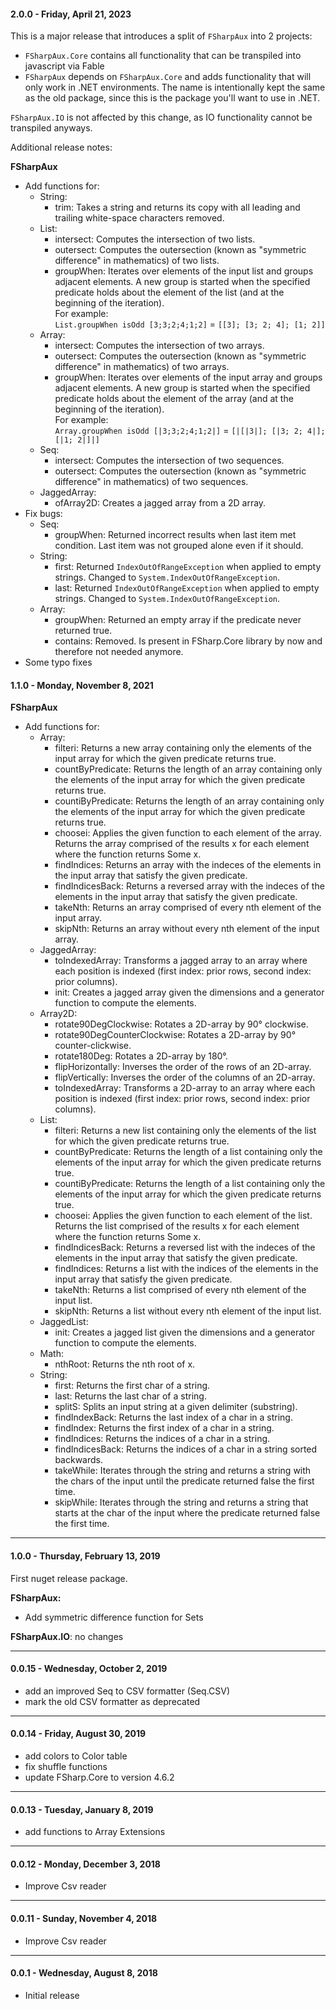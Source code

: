 #### 2.0.0 - Friday, April 21, 2023

This is a major release that introduces a split of `FSharpAux` into 2 projects:
- `FSharpAux.Core` contains all functionality that can be transpiled into javascript via Fable
- `FSharpAux` depends on `FSharpAux.Core` and adds functionality that will only work in .NET environments.
  The name is intentionally kept the same as the old package, since this is the package you'll want to use in .NET.

`FSharpAux.IO` is not affected by this change, as IO functionality cannot be transpiled anyways.

Additional release notes:

**FSharpAux**
* Add functions for:
    * String:
    	* trim: Takes a string and returns its copy with all leading and trailing white-space characters removed.
	* List:
    	* intersect: Computes the intersection of two lists.
		* outersect: Computes the outersection (known as "symmetric difference" in mathematics) of two lists.
		* groupWhen: Iterates over elements of the input list and groups adjacent elements. A new group is started when the specified predicate holds about the element of the list (and at the beginning of the iteration).  
For example:  
    `List.groupWhen isOdd [3;3;2;4;1;2]` = `[[3]; [3; 2; 4]; [1; 2]]`
	* Array:
    	* intersect: Computes the intersection of two arrays.
		* outersect: Computes the outersection (known as "symmetric difference" in mathematics) of two arrays.
		* groupWhen: Iterates over elements of the input array and groups adjacent elements. A new group is started when the specified predicate holds about the element of the array (and at the beginning of the iteration).  
For example:  
    `Array.groupWhen isOdd [|3;3;2;4;1;2|]` = `[|[|3|]; [|3; 2; 4|]; [|1; 2|]|]`
	* Seq:
    	* intersect: Computes the intersection of two sequences.
		* outersect: Computes the outersection (known as "symmetric difference" in mathematics) of two sequences.
	* JaggedArray:
    	* ofArray2D: Creates a jagged array from a 2D array.
* Fix bugs:
    * Seq:
    	* groupWhen: Returned incorrect results when last item met condition. Last item was not grouped alone even if it should.
	* String:
    	* first: Returned `IndexOutOfRangeException` when applied to empty strings. Changed to `System.IndexOutOfRangeException`.
    	* last: Returned `IndexOutOfRangeException` when applied to empty strings. Changed to `System.IndexOutOfRangeException`.
	* Array:
    	* groupWhen: Returned an empty array if the predicate never returned true.
    	* contains: Removed. Is present in FSharp.Core library by now and therefore not needed anymore.
* Some typo fixes


#### 1.1.0 - Monday, November 8, 2021

**FSharpAux**
* Add functions for:
  * Array:
    * filteri: Returns a new array containing only the elements of the input array for which the given predicate returns true.
    * countByPredicate: Returns the length of an array containing only the elements of the input array for which the given predicate returns true.
    * countiByPredicate: Returns the length of an array containing only the elements of the input array for which the given predicate returns true.
    * choosei: Applies the given function to each element of the array. Returns the array comprised of the results x for each element where the function returns Some x.
    * findIndices: Returns an array with the indeces of the elements in the input array that satisfy the given predicate.
    * findIndicesBack: Returns a reversed array with the indeces of the elements in the input array that satisfy the given predicate.
    * takeNth: Returns an array comprised of every nth element of the input array.
    * skipNth: Returns an array without every nth element of the input array.
  * JaggedArray:
    * toIndexedArray: Transforms a jagged array to an array where each position is indexed (first index: prior rows, second index: prior columns).
    * init: Creates a jagged array given the dimensions and a generator function to compute the elements.
  * Array2D:
    * rotate90DegClockwise: Rotates a 2D-array by 90° clockwise.
    * rotate90DegCounterClockwise: Rotates a 2D-array by 90° counter-clickwise.
    * rotate180Deg: Rotates a 2D-array by 180°.
    * flipHorizontally: Inverses the order of the rows of an 2D-array.
    * flipVertically: Inverses the order of the columns of an 2D-array.
    * toIndexedArray: Transforms a 2D-array to an array where each position is indexed (first index: prior rows, second index: prior columns).
  * List: 
    * filteri: Returns a new list containing only the elements of the list for which the given predicate returns true.
    * countByPredicate: Returns the length of a list containing only the elements of the input array for which the given predicate returns true.
    * countiByPredicate: Returns the length of a list containing only the elements of the input array for which the given predicate returns true.
    * choosei: Applies the given function to each element of the list. Returns the list comprised of the results x for each element where the function returns Some x.
    * findIndicesBack: Returns a reversed list with the indeces of the elements in the input array that satisfy the given predicate.
    * findIndices: Returns a list with the indices of the elements in the input array that satisfy the given predicate.
    * takeNth: Returns a list comprised of every nth element of the input list.
    * skipNth: Returns a list without every nth element of the input list.
  * JaggedList:
    * init: Creates a jagged list given the dimensions and a generator function to compute the elements.
  * Math:
    * nthRoot: Returns the nth root of x.
  * String:
    * first: Returns the first char of a string.
    * last: Returns the last char of a string.
    * splitS: Splits an input string at a given delimiter (substring).
    * findIndexBack: Returns the last index of a char in a string.
    * findIndex: Returns the first index of a char in a string.
    * findIndices: Returns the indices of a char in a string.
    * findIndicesBack: Returns the indices of a char in a string sorted backwards.
    * takeWhile: Iterates through the string and returns a string with the chars of the input until the predicate returned false the first time.
    * skipWhile: Iterates through the string and returns a string that starts at the char of the input where the predicate returned false the first time.

---

#### 1.0.0 - Thursday, February 13, 2019
First nuget release package.

**FSharpAux:**
 * Add symmetric difference function for Sets
 
**FSharpAux.IO**: no changes

---

#### 0.0.15 - Wednesday, October 2, 2019
* add an improved Seq to CSV formatter (Seq.CSV)
* mark the old CSV formatter as deprecated

---

#### 0.0.14 - Friday, August 30, 2019
* add colors to Color table
* fix shuffle functions
* update FSharp.Core to version 4.6.2

---

#### 0.0.13 - Tuesday, January 8, 2019
* add functions to Array Extensions

---

#### 0.0.12 - Monday, December 3, 2018
* Improve Csv reader

---

#### 0.0.11 - Sunday, November 4, 2018
* Improve Csv reader

---

#### 0.0.1 - Wednesday, August 8, 2018
* Initial release
